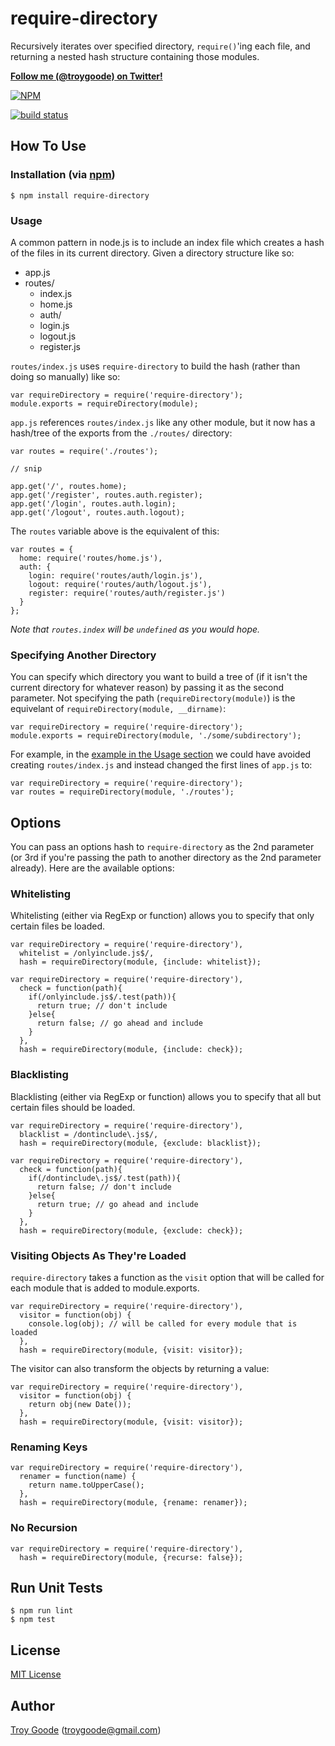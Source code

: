 <h1 id="require-directory">require-directory</h1>

<p>Recursively iterates over specified directory, <code>require()</code>'ing each file, and returning a nested hash structure containing those modules.</p>

<p><strong><a href="https://twitter.com/intent/user?screen_name=troygoode">Follow me (@troygoode) on Twitter!</a></strong></p>

<p><a href="https://nodei.co/npm/require-directory/"><img src="https://nodei.co/npm/require-directory.png?downloads=true&amp;stars=true" alt="NPM" /></a></p>

<p><a href="http://travis-ci.org/troygoode/node-require-directory"><img src="https://secure.travis-ci.org/troygoode/node-require-directory.png" alt="build status" /></a></p>

<h2 id="how-to-use">How To Use</h2>

<h3 id="installation-via-npm">Installation (via <a href="https://npmjs.org/package/require-directory">npm</a>)</h3>

<pre><code class="bash">$ npm install require-directory
</code></pre>

<h3 id="usage">Usage</h3>

<p>A common pattern in node.js is to include an index file which creates a hash of the files in its current directory. Given a directory structure like so:</p>

<ul>
<li>app.js</li>
<li>routes/

<ul>
<li>index.js</li>
<li>home.js</li>
<li>auth/</li>
<li>login.js</li>
<li>logout.js</li>
<li>register.js</li>
</ul></li>
</ul>

<p><code>routes/index.js</code> uses <code>require-directory</code> to build the hash (rather than doing so manually) like so:</p>

<pre><code class="javascript">var requireDirectory = require('require-directory');
module.exports = requireDirectory(module);
</code></pre>

<p><code>app.js</code> references <code>routes/index.js</code> like any other module, but it now has a hash/tree of the exports from the <code>./routes/</code> directory:</p>

<pre><code class="javascript">var routes = require('./routes');

// snip

app.get('/', routes.home);
app.get('/register', routes.auth.register);
app.get('/login', routes.auth.login);
app.get('/logout', routes.auth.logout);
</code></pre>

<p>The <code>routes</code> variable above is the equivalent of this:</p>

<pre><code class="javascript">var routes = {
  home: require('routes/home.js'),
  auth: {
    login: require('routes/auth/login.js'),
    logout: require('routes/auth/logout.js'),
    register: require('routes/auth/register.js')
  }
};
</code></pre>

<p><em>Note that <code>routes.index</code> will be <code>undefined</code> as you would hope.</em></p>

<h3 id="specifying-another-directory">Specifying Another Directory</h3>

<p>You can specify which directory you want to build a tree of (if it isn't the current directory for whatever reason) by passing it as the second parameter. Not specifying the path (<code>requireDirectory(module)</code>) is the equivelant of <code>requireDirectory(module, __dirname)</code>:</p>

<pre><code class="javascript">var requireDirectory = require('require-directory');
module.exports = requireDirectory(module, './some/subdirectory');
</code></pre>

<p>For example, in the <a href="#usage">example in the Usage section</a> we could have avoided creating <code>routes/index.js</code> and instead changed the first lines of <code>app.js</code> to:</p>

<pre><code class="javascript">var requireDirectory = require('require-directory');
var routes = requireDirectory(module, './routes');
</code></pre>

<h2 id="options">Options</h2>

<p>You can pass an options hash to <code>require-directory</code> as the 2nd parameter (or 3rd if you're passing the path to another directory as the 2nd parameter already). Here are the available options:</p>

<h3 id="whitelisting">Whitelisting</h3>

<p>Whitelisting (either via RegExp or function) allows you to specify that only certain files be loaded.</p>

<pre><code class="javascript">var requireDirectory = require('require-directory'),
  whitelist = /onlyinclude.js$/,
  hash = requireDirectory(module, {include: whitelist});
</code></pre>

<pre><code class="javascript">var requireDirectory = require('require-directory'),
  check = function(path){
    if(/onlyinclude.js$/.test(path)){
      return true; // don't include
    }else{
      return false; // go ahead and include
    }
  },
  hash = requireDirectory(module, {include: check});
</code></pre>

<h3 id="blacklisting">Blacklisting</h3>

<p>Blacklisting (either via RegExp or function) allows you to specify that all but certain files should be loaded.</p>

<pre><code class="javascript">var requireDirectory = require('require-directory'),
  blacklist = /dontinclude\.js$/,
  hash = requireDirectory(module, {exclude: blacklist});
</code></pre>

<pre><code class="javascript">var requireDirectory = require('require-directory'),
  check = function(path){
    if(/dontinclude\.js$/.test(path)){
      return false; // don't include
    }else{
      return true; // go ahead and include
    }
  },
  hash = requireDirectory(module, {exclude: check});
</code></pre>

<h3 id="visiting-objects-as-they%27re-loaded">Visiting Objects As They're Loaded</h3>

<p><code>require-directory</code> takes a function as the <code>visit</code> option that will be called for each module that is added to module.exports.</p>

<pre><code class="javascript">var requireDirectory = require('require-directory'),
  visitor = function(obj) {
    console.log(obj); // will be called for every module that is loaded
  },
  hash = requireDirectory(module, {visit: visitor});
</code></pre>

<p>The visitor can also transform the objects by returning a value:</p>

<pre><code class="javascript">var requireDirectory = require('require-directory'),
  visitor = function(obj) {
    return obj(new Date());
  },
  hash = requireDirectory(module, {visit: visitor});
</code></pre>

<h3 id="renaming-keys">Renaming Keys</h3>

<pre><code class="javascript">var requireDirectory = require('require-directory'),
  renamer = function(name) {
    return name.toUpperCase();
  },
  hash = requireDirectory(module, {rename: renamer});
</code></pre>

<h3 id="no-recursion">No Recursion</h3>

<pre><code class="javascript">var requireDirectory = require('require-directory'),
  hash = requireDirectory(module, {recurse: false});
</code></pre>

<h2 id="run-unit-tests">Run Unit Tests</h2>

<pre><code class="bash">$ npm run lint
$ npm test
</code></pre>

<h2 id="license">License</h2>

<p><a href="http://www.opensource.org/licenses/mit-license.php">MIT License</a></p>

<h2 id="author">Author</h2>

<p><a href="https://github.com/TroyGoode">Troy Goode</a> (<a href="&#x6d;&#97;&#x69;&#108;&#x74;&#111;&#x3a;&#x74;&#114;&#x6f;&#121;&#x67;&#111;&#x6f;&#100;&#101;&#x40;&#103;&#x6d;&#97;&#x69;&#108;&#46;&#x63;&#111;&#x6d;">troygoode@gmail.com</a>)</p>
